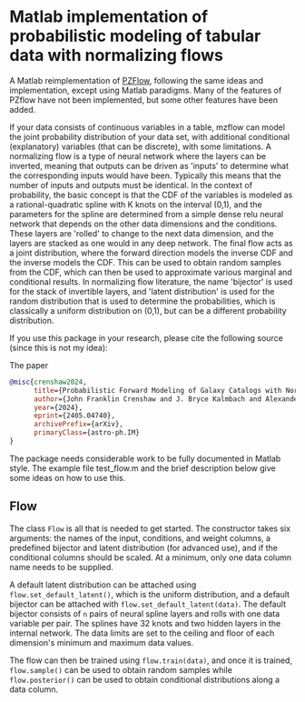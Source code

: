 # Matlab implementation of probabilistic modeling of tabular data with normalizing flows

A Matlab reimplementation of [PZFlow](https://github.com/jfcrenshaw/pzflow), following the same ideas and implementation, except using Matlab paradigms.
Many of the features of PZflow have not been implemented, but some other features have been added.

If your data consists of continuous variables in a table, mzflow can model the joint probability distribution of your data set, with additional conditional
(explanatory) variables (that can be discrete), with some limitations.  A normalizing flow is a type of neural network where the layers can be inverted, meaning
that outputs can be driven as 'inputs' to determine what the corresponding inputs would have been.  Typically this means that the number of inputs and outputs must be identical.
In the context of probability, the basic concept is that the CDF of the variables is modeled as a rational-quadratic spline with K knots on the interval (0,1), and the parameters for the spline
are determined from a simple dense relu neural network that depends on the other data dimensions and the conditions.  These layers are 'rolled' to change to the next data dimension, and
the layers are stacked as one would in any deep network.  The final flow acts as a joint distribution, where the forward direction models the inverse CDF and the inverse models the CDF.
This can be used to obtain random samples from the CDF, which can then be used to approximate various marginal and conditional results.  In normalizing flow literature, the name 'bijector'
is used for the stack of invertible layers, and 'latent distribution' is used for the random distribution that is used to determine the probabilities, which is classically a uniform distribution on (0,1),
but can be a different probability distribution.

If you use this package in your research, please cite the following source (since this is not my idea):

The paper
```bibtex
@misc{crenshaw2024,
      title={Probabilistic Forward Modeling of Galaxy Catalogs with Normalizing Flows}, 
      author={John Franklin Crenshaw and J. Bryce Kalmbach and Alexander Gagliano and Ziang Yan and Andrew J. Connolly and Alex I. Malz and Samuel J. Schmidt and The LSST Dark Energy Science Collaboration},
      year={2024},
      eprint={2405.04740},
      archivePrefix={arXiv},
      primaryClass={astro-ph.IM}
}
```

The package needs considerable work to be fully documented in Matlab style. The example file test_flow.m and the brief description below give some ideas on how to use this.

## Flow

The class `Flow` is all that is needed to get started.  The constructor takes six arguments: the names of the input, conditions, and weight columns, a predefined bijector
and latent distribution (for advanced use), and if the conditional columns should be scaled.  At a minimum, only one data column name needs to be supplied.

A default latent distribution can be attached using `flow.set_default_latent()`, which is the uniform distribution, and a default bijector can be attached with `flow.set_default_latent(data)`.
The default bijector consists of `n` pairs of neural spline layers and rolls with one data variable per pair. The splines have 32 knots and two hidden layers in the internal network.
The data limits are set to the ceiling and floor of each dimension's minimum and maximum data values.

The flow can then be trained using `flow.train(data)`, and once it is trained, `flow.sample()` can be used to obtain random samples while `flow.posterior()` can be used to obtain conditional
distributions along a data column.
